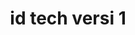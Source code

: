 ---
title: id tech versi 1
layout: safelink
safelinkku: https://github.com/mwnsofficial/file/raw/main/idtechannel-oc-v1.zip
permalink: /idtech-v1/
---